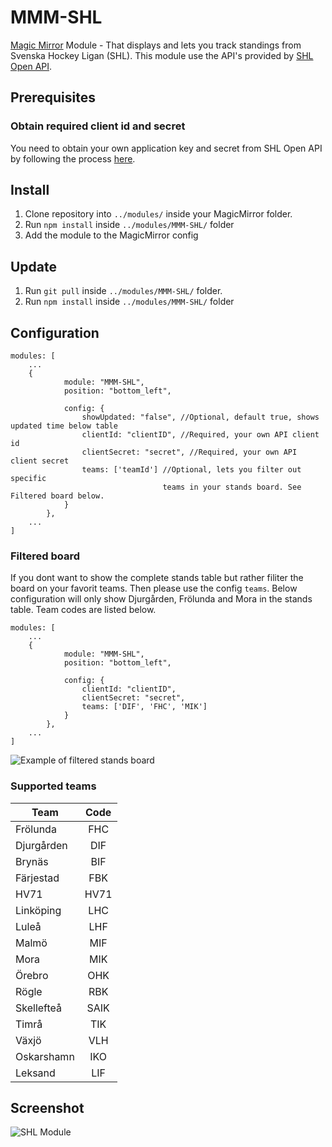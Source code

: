 # MMM-SHL
[Magic Mirror](https://magicmirror.builders/) Module - That displays and lets you track standings from Svenska Hockey Ligan (SHL). This module use the API's provided by [SHL Open API](http://doc.openapi.shl.se/).

## Prerequisites
### Obtain required client id and secret
You need to obtain your own application key and secret from SHL Open API by following the process [here](http://doc.openapi.shl.se/).

## Install
1. Clone repository into ``../modules/`` inside your MagicMirror folder.
2. Run ``npm install`` inside ``../modules/MMM-SHL/`` folder
3. Add the module to the MagicMirror config

## Update
1. Run ``git pull`` inside ``../modules/MMM-SHL/`` folder.
2. Run ``npm install`` inside ``../modules/MMM-SHL/`` folder

## Configuration
```
modules: [
    ...
    {
            module: "MMM-SHL",
            position: "bottom_left",

            config: {
                showUpdated: "false", //Optional, default true, shows updated time below table
                clientId: "clientID", //Required, your own API client id
                clientSecret: "secret", //Required, your own API client secret
                teams: ['teamId'] //Optional, lets you filter out specific 
                                  teams in your stands board. See Filtered board below.
            }
        },
    ...
]
```
### Filtered board
If you dont want to show the complete stands table but rather filiter the board on your favorit teams. Then please use the config ```teams```. Below configuration will only show Djurgården, Frölunda and Mora in the stands table. Team codes are listed below. 

```
modules: [
    ...
    {
            module: "MMM-SHL",
            position: "bottom_left",

            config: {
                clientId: "clientID", 
                clientSecret: "secret", 
                teams: ['DIF', 'FHC', 'MIK'] 
            }
        },
    ...
]
```

![Example of filtered stands board](https://github.com/bureus/MMM-SHL/blob/master/docs/teamsFilter.PNG)

### Supported teams
| Team        | Code           
| ------------- |:-------------:| 
| Frölunda      | FHC | 
| Djurgården      | DIF      |
| Brynäs | BIF      |
| Färjestad | FBK      |
| HV71 | HV71      |
| Linköping | LHC      |
| Luleå | LHF      |
| Malmö | MIF      |
| Mora | MIK      |
| Örebro | OHK      |
| Rögle | RBK      |
| Skellefteå | SAIK      |
| Timrå | TIK      |
| Växjö | VLH      |
| Oskarshamn | IKO      |
| Leksand | LIF      |


## Screenshot

![SHL Module](https://github.com/bureus/MMM-SHL/blob/master/docs/screenshot.PNG)
